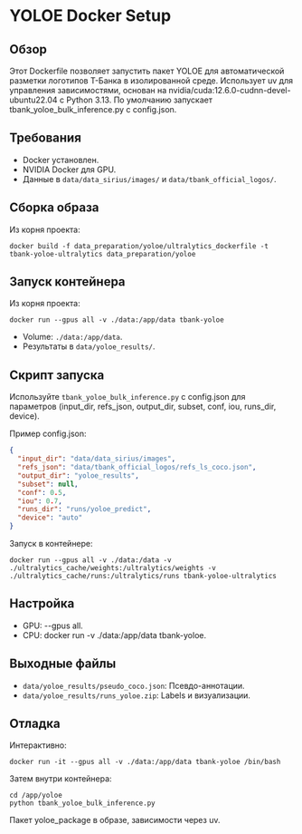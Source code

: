 # YOLOE Docker Setup

## Обзор

Этот Dockerfile позволяет запустить пакет YOLOE для автоматической разметки логотипов Т-Банка в изолированной среде. Использует uv для управления зависимостями, основан на nvidia/cuda:12.6.0-cudnn-devel-ubuntu22.04 с Python 3.13. По умолчанию запускает tbank_yoloe_bulk_inference.py с config.json.

## Требования

- Docker установлен.
- NVIDIA Docker для GPU.
- Данные в `data/data_sirius/images/` и `data/tbank_official_logos/`.

## Сборка образа

Из корня проекта:

```
docker build -f data_preparation/yoloe/ultralytics_dockerfile -t tbank-yoloe-ultralytics data_preparation/yoloe
```

## Запуск контейнера

Из корня проекта:

```
docker run --gpus all -v ./data:/app/data tbank-yoloe
```

- Volume: `./data:/app/data`.
- Результаты в `data/yoloe_results/`.

## Скрипт запуска

Используйте `tbank_yoloe_bulk_inference.py` с config.json для параметров (input_dir, refs_json, output_dir, subset, conf, iou, runs_dir, device).

Пример config.json:
```json
{
  "input_dir": "data/data_sirius/images",
  "refs_json": "data/tbank_official_logos/refs_ls_coco.json",
  "output_dir": "yoloe_results",
  "subset": null,
  "conf": 0.5,
  "iou": 0.7,
  "runs_dir": "runs/yoloe_predict",
  "device": "auto"
}
```

Запуск в контейнере:
```
docker run --gpus all -v ./data:/data -v ./ultralytics_cache/weights:/ultralytics/weights -v ./ultralytics_cache/runs:/ultralytics/runs tbank-yoloe-ultralytics
```

## Настройка

- GPU: --gpus all.
- CPU: docker run -v ./data:/app/data tbank-yoloe.

## Выходные файлы

- `data/yoloe_results/pseudo_coco.json`: Псевдо-аннотации.
- `data/yoloe_results/runs_yoloe.zip`: Labels и визуализации.

## Отладка

Интерактивно:
```
docker run -it --gpus all -v ./data:/app/data tbank-yoloe /bin/bash
```
Затем внутри контейнера:
```
cd /app/yoloe
python tbank_yoloe_bulk_inference.py
```

Пакет yoloe_package в образе, зависимости через uv.